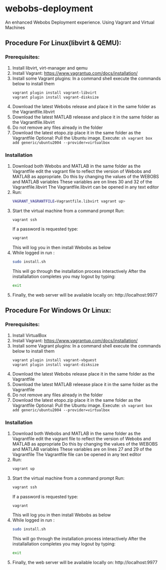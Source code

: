 # webobs-deployment
An enhanced Webobs Deployment experience. Using Vagrant and Virtual Machines

## Procedure For Linux(libvirt & QEMU):

### Prerequisites:
1. Install libvirt, virt-manager and qemu
2. Install Vagrant: https://www.vagrantup.com/docs/installation/
3. Install some Vagrant plugins:
    In a command shell execute the commands below to install them
    ```sh
    vagrant plugin install vagrant-libvirt
    vagrant plugin install vagrant-disksize
    ```
4. Download the latest Webobs release
    and place it in the same folder as the Vagrantfile.libvirt
5. Download the latest MATLAB releease
    and place it in the same folder as the Vagrantfile.libvirt
6. Do not remove any files already in the folder
7. Download the latest etopo.zip
    place it in the same folder as the Vagrantfile
   Optional: Pull the Ubuntu image. Execute:
        ```sh
        vagrant box add generic/ubuntu2004 --provider=virtualbox
        ```

### Installation

1. Download both Webobs and MATLAB
    in the same folder as the Vagrantfile
    edit the vagrant file to reflect the version of
    Webobs and MATLAB as appropriate.
    Do this by changing the values of the WEBOBS and MATLAB variables
    These variables are on lines 30 and 32 of the Vagrantfile.libvirt
    The Vagrantfile.libvirt can be opened in any text editor
2. Run:
   ```sh
   VAGRANT_VAGRANTFILE=Vagrantfile.libvirt vagrant up>
   ```
3. Start the virtual machine from a command prompt
    Run:
    ```sh
    vagrant ssh
    ```
    If a password is requested type:
    ```sh
    vagrant
    ```
    This will log you in
    then install Webobs as below
4. While logged in run :
    ```sh
    sudo install.sh
    ```
    This will go through the installation process interactively
    After the installallation completes you may logout by
    typing:
    ```sh
    exit
    ```
5. Finally, the web server will be available locally on:
    http://localhost:9977

## Procedure For Windows Or Linux:

### Prerequisites:
1. Install VirtualBox
2. Install Vagrant: https://www.vagrantup.com/docs/installation/
3. Install some Vagrant plugins:
    In a command shell execute the commands below to install them
    ```sh
    vagrant plugin install vagrant-vbguest
    vagrant plugin install vagrant-disksize
    ```
4. Download the latest Webobs release
    place it in the same folder as the Vagrantfile
5. Download the latest MATLAB releease
    place it in the same folder as the Vagrantfile
6. Do not remove any files already in the folder
7. Download the latest etopo.zip
    place it in the same folder as the Vagrantfile
   Optional: Pull the Ubuntu image. Execute:
        ```sh
        vagrant box add generic/ubuntu2004 --provider=virtualbox
        ```

### Installation

1. Download both Webobs and MATLAB
    in the same folder as the Vagrantfile
    edit the vagrant file to reflect the version of
    Webobs and MATLAB as appropriate
    Do this by changing the values of the WEBOBS and MATLAB variables
    These variables are on lines 27 and 29 of the Vagrantfile
    The Vagrantfile file can be opened in any text editor
2. Run:
     ```sh
     vagrant up
     ```
3. Start the virtual machine from a command prompt
    Run:
    ```sh
    vagrant ssh
    ```
    If a password is requested type:
    ```sh
    vagrant
    ```
    This will log you in
    then install Webobs as below
4. While logged in run :
    ```sh
    sudo install.sh
    ```
    This will go through the installation process interactively
    After the installallation completes you may logout by
    typing:
    ```sh
    exit
    ```
5. Finally, the web server will be available locally on:
    http://localhost:9977